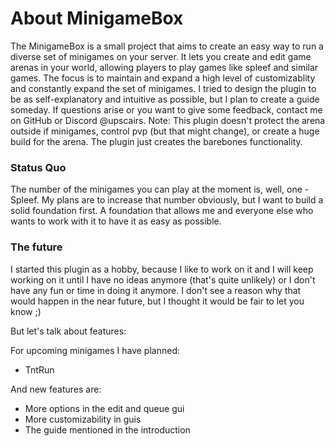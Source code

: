 # About MinigameBox

The MinigameBox is a small project that aims to create an easy way to run a diverse set of
minigames on your server. It lets you create and edit game arenas in your world, allowing players to play games like
spleef and similar games. The focus is to maintain and expand a high level of customizablity and constantly expand the set
of minigames. I tried to design the plugin to be as self-explanatory and intuitive as possible, but I plan to
create a guide someday. If questions arise or you want to give some feedback, contact me on GitHub or Discord @upscairs.
Note: This plugin doesn't protect the arena outside if minigames, control pvp (but that might change), or create a huge 
build for the arena. The plugin just creates the barebones functionality.

### Status Quo

The number of the minigames you can play at the moment is, well, one - Spleef. My plans are to increase that number
obviously, but I want to build a solid foundation first. A foundation that allows me and everyone else who wants to 
work with it to have it as easy as possible.

### The future

I started this plugin as a hobby, because I like to work on it and I will keep working on it until I have no ideas 
anymore (that's quite unlikely) or I don't have any fun or time in doing it anymore. I don't see a reason why that
would happen in the near future, but I thought it would be fair to let you know ;)

But let's talk about features:

For upcoming minigames I have planned:
- TntRun

And new features are:
- More options in the edit and queue gui
- More customizability in guis
- The guide mentioned in the introduction